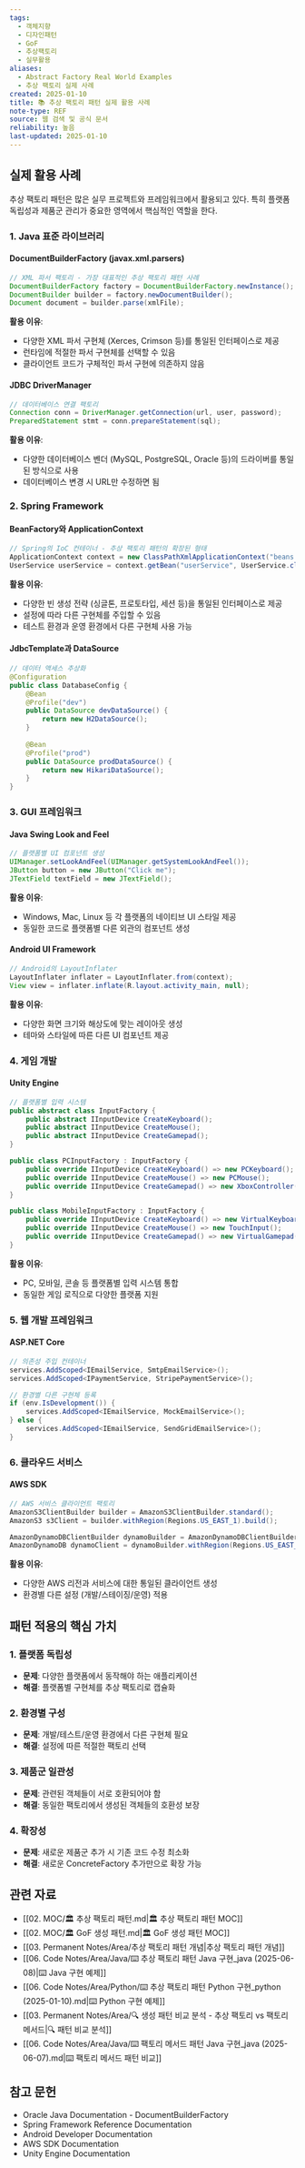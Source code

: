 ```yaml
---
tags:
  - 객체지향
  - 디자인패턴
  - GoF
  - 추상팩토리
  - 실무활용
aliases:
  - Abstract Factory Real World Examples
  - 추상 팩토리 실제 사례
created: 2025-01-10
title: 📚 추상 팩토리 패턴 실제 활용 사례
note-type: REF
source: 웹 검색 및 공식 문서
reliability: 높음
last-updated: 2025-01-10
---
```


## 실제 활용 사례

추상 팩토리 패턴은 많은 실무 프로젝트와 프레임워크에서 활용되고 있다. 특히 플랫폼 독립성과 제품군 관리가 중요한 영역에서 핵심적인 역할을 한다.

### 1. Java 표준 라이브러리

#### DocumentBuilderFactory (javax.xml.parsers)
```java
// XML 파서 팩토리 - 가장 대표적인 추상 팩토리 패턴 사례
DocumentBuilderFactory factory = DocumentBuilderFactory.newInstance();
DocumentBuilder builder = factory.newDocumentBuilder();
Document document = builder.parse(xmlFile);
```

**활용 이유**:
- 다양한 XML 파서 구현체 (Xerces, Crimson 등)를 통일된 인터페이스로 제공
- 런타임에 적절한 파서 구현체를 선택할 수 있음
- 클라이언트 코드가 구체적인 파서 구현에 의존하지 않음

#### JDBC DriverManager
```java
// 데이터베이스 연결 팩토리
Connection conn = DriverManager.getConnection(url, user, password);
PreparedStatement stmt = conn.prepareStatement(sql);
```

**활용 이유**:
- 다양한 데이터베이스 벤더 (MySQL, PostgreSQL, Oracle 등)의 드라이버를 통일된 방식으로 사용
- 데이터베이스 변경 시 URL만 수정하면 됨

### 2. Spring Framework

#### BeanFactory와 ApplicationContext
```java
// Spring의 IoC 컨테이너 - 추상 팩토리 패턴의 확장된 형태
ApplicationContext context = new ClassPathXmlApplicationContext("beans.xml");
UserService userService = context.getBean("userService", UserService.class);
```

**활용 이유**:
- 다양한 빈 생성 전략 (싱글톤, 프로토타입, 세션 등)을 통일된 인터페이스로 제공
- 설정에 따라 다른 구현체를 주입할 수 있음
- 테스트 환경과 운영 환경에서 다른 구현체 사용 가능

#### JdbcTemplate과 DataSource
```java
// 데이터 액세스 추상화
@Configuration
public class DatabaseConfig {
    @Bean
    @Profile("dev")
    public DataSource devDataSource() {
        return new H2DataSource();
    }
    
    @Bean
    @Profile("prod")
    public DataSource prodDataSource() {
        return new HikariDataSource();
    }
}
```

### 3. GUI 프레임워크

#### Java Swing Look and Feel
```java
// 플랫폼별 UI 컴포넌트 생성
UIManager.setLookAndFeel(UIManager.getSystemLookAndFeel());
JButton button = new JButton("Click me");
JTextField textField = new JTextField();
```

**활용 이유**:
- Windows, Mac, Linux 등 각 플랫폼의 네이티브 UI 스타일 제공
- 동일한 코드로 플랫폼별 다른 외관의 컴포넌트 생성

#### Android UI Framework
```java
// Android의 LayoutInflater
LayoutInflater inflater = LayoutInflater.from(context);
View view = inflater.inflate(R.layout.activity_main, null);
```

**활용 이유**:
- 다양한 화면 크기와 해상도에 맞는 레이아웃 생성
- 테마와 스타일에 따른 다른 UI 컴포넌트 제공

### 4. 게임 개발

#### Unity Engine
```csharp
// 플랫폼별 입력 시스템
public abstract class InputFactory {
    public abstract IInputDevice CreateKeyboard();
    public abstract IInputDevice CreateMouse();
    public abstract IInputDevice CreateGamepad();
}

public class PCInputFactory : InputFactory {
    public override IInputDevice CreateKeyboard() => new PCKeyboard();
    public override IInputDevice CreateMouse() => new PCMouse();
    public override IInputDevice CreateGamepad() => new XboxController();
}

public class MobileInputFactory : InputFactory {
    public override IInputDevice CreateKeyboard() => new VirtualKeyboard();
    public override IInputDevice CreateMouse() => new TouchInput();
    public override IInputDevice CreateGamepad() => new VirtualGamepad();
}
```

**활용 이유**:
- PC, 모바일, 콘솔 등 플랫폼별 입력 시스템 통합
- 동일한 게임 로직으로 다양한 플랫폼 지원

### 5. 웹 개발 프레임워크

#### ASP.NET Core
```csharp
// 의존성 주입 컨테이너
services.AddScoped<IEmailService, SmtpEmailService>();
services.AddScoped<IPaymentService, StripePaymentService>();

// 환경별 다른 구현체 등록
if (env.IsDevelopment()) {
    services.AddScoped<IEmailService, MockEmailService>();
} else {
    services.AddScoped<IEmailService, SendGridEmailService>();
}
```

### 6. 클라우드 서비스

#### AWS SDK
```java
// AWS 서비스 클라이언트 팩토리
AmazonS3ClientBuilder builder = AmazonS3ClientBuilder.standard();
AmazonS3 s3Client = builder.withRegion(Regions.US_EAST_1).build();

AmazonDynamoDBClientBuilder dynamoBuilder = AmazonDynamoDBClientBuilder.standard();
AmazonDynamoDB dynamoClient = dynamoBuilder.withRegion(Regions.US_EAST_1).build();
```

**활용 이유**:
- 다양한 AWS 리전과 서비스에 대한 통일된 클라이언트 생성
- 환경별 다른 설정 (개발/스테이징/운영) 적용

## 패턴 적용의 핵심 가치

### 1. 플랫폼 독립성
- **문제**: 다양한 플랫폼에서 동작해야 하는 애플리케이션
- **해결**: 플랫폼별 구현체를 추상 팩토리로 캡슐화

### 2. 환경별 구성
- **문제**: 개발/테스트/운영 환경에서 다른 구현체 필요
- **해결**: 설정에 따른 적절한 팩토리 선택

### 3. 제품군 일관성
- **문제**: 관련된 객체들이 서로 호환되어야 함
- **해결**: 동일한 팩토리에서 생성된 객체들의 호환성 보장

### 4. 확장성
- **문제**: 새로운 제품군 추가 시 기존 코드 수정 최소화
- **해결**: 새로운 ConcreteFactory 추가만으로 확장 가능

## 관련 자료

- [[02. MOC/🏛️ 추상 팩토리 패턴.md|🏛️ 추상 팩토리 패턴 MOC]]
- [[02. MOC/🏛️ GoF 생성 패턴.md|🏛️ GoF 생성 패턴 MOC]]
- [[03. Permanent Notes/Area/추상 팩토리 패턴 개념|추상 팩토리 패턴 개념]]
- [[06. Code Notes/Area/Java/⌨️ 추상 팩토리 패턴 Java 구현_java (2025-06-08)|⌨️ Java 구현 예제]]
- [[06. Code Notes/Area/Python/⌨️ 추상 팩토리 패턴 Python 구현_python (2025-01-10).md|⌨️ Python 구현 예제]]
- [[03. Permanent Notes/Area/🔍 생성 패턴 비교 분석 - 추상 팩토리 vs 팩토리 메서드|🔍 패턴 비교 분석]]
- [[06. Code Notes/Area/Java/⌨️ 팩토리 메서드 패턴 Java 구현_java (2025-06-07).md|⌨️ 팩토리 메서드 패턴 비교]]

## 참고 문헌

- Oracle Java Documentation - DocumentBuilderFactory
- Spring Framework Reference Documentation
- Android Developer Documentation
- AWS SDK Documentation
- Unity Engine Documentation 